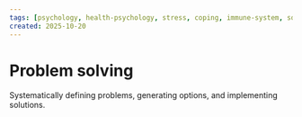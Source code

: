 ```yaml
---
tags: [psychology, health-psychology, stress, coping, immune-system, social-support, personality]
created: 2025-10-20
---
```

# Problem solving

Systematically defining problems, generating options, and implementing solutions.
